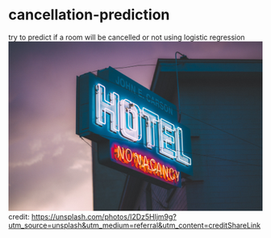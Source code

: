 # cancellation-prediction
try to predict if a room will be cancelled or not using logistic regression
<img src="https://github.com/christopherjkbooth/cancellation-prediction/blob/main/keem-ibarra-I2Dz5Hljm9g-unsplash.jpg" alt="Alt text" title="Optional title">
credit: https://unsplash.com/photos/I2Dz5Hljm9g?utm_source=unsplash&utm_medium=referral&utm_content=creditShareLink
